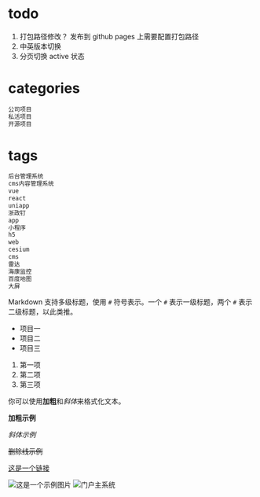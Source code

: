 # todo
1. 打包路径修改？ 发布到 github pages 上需要配置打包路径
2. 中英版本切换
3. 分页切换 active 状态


# categories
```html
公司项目
私活项目
开源项目
```

# tags
```html
后台管理系统
cms内容管理系统
vue
react
uniapp
浙政钉
app
小程序
h5
web
cesium
cms
雷达
海康监控
百度地图
大屏
```




Markdown 支持多级标题，使用 `#` 符号表示。一个 `#` 表示一级标题，两个 `#` 表示二级标题，以此类推。

- 项目一
- 项目二
- 项目三

1. 第一项
2. 第二项
3. 第三项

你可以使用**加粗**和*斜体*来格式化文本。

**加粗示例**

_斜体示例_

~~删除线示例~~

[这是一个链接](https://www.example.com)

![这是一个示例图片](/image/image4.jpg)
![门户主系统](/image/blog/highway-gateway-pc/gateway.png)
